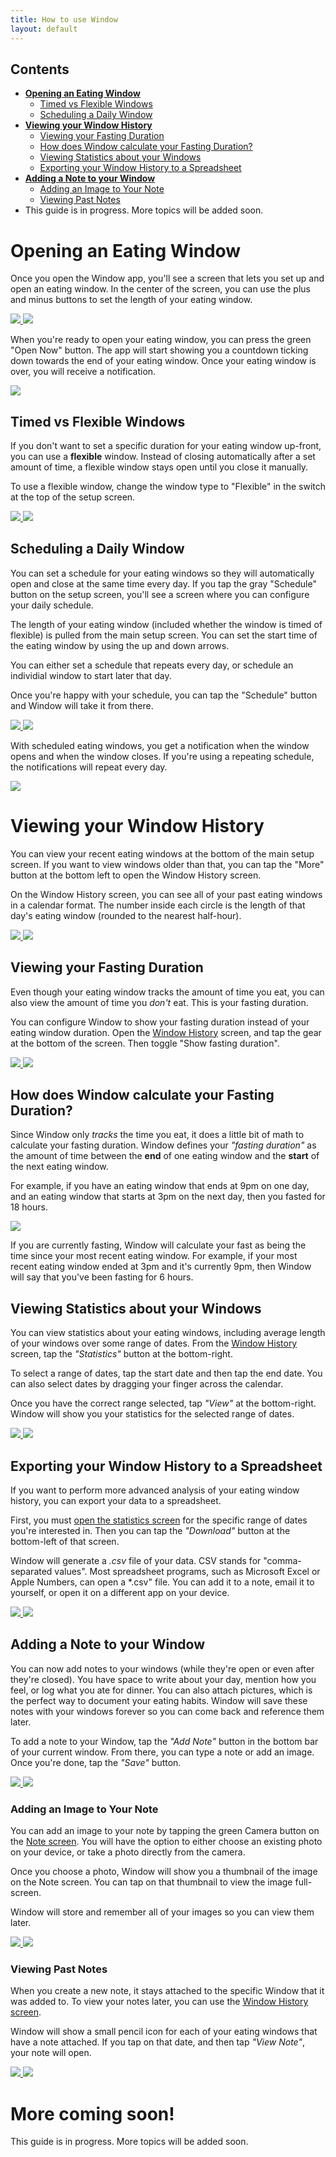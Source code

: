 ```yaml
---
title: How to use Window
layout: default
---
```


## Contents

- **[Opening an Eating Window](#opening-an-eating-window)**
   - [Timed vs Flexible Windows](#timed-vs-flexible-windows)
   - [Scheduling a Daily Window](#scheduling-a-daily-window)
- **[Viewing your Window History](#viewing-your-window-history)**
   - [Viewing your Fasting Duration](#viewing-your-fasting-duration)
   - [How does Window calculate your Fasting Duration?](#how-does-window-calculate-your-fasting-duration)
   - [Viewing Statistics about your Windows](#viewing-statistics-about-your-windows)
   - [Exporting your Window History to a Spreadsheet](#exporting-your-window-history-to-a-spreadsheet)
- **[Adding a Note to your Window](#adding-a-note-to-your-window)**
  - [Adding an Image to Your Note](#adding-an-image-to-your-note)
  - [Viewing Past Notes](#viewing-past-notes)
- This guide is in progress. More topics will be added soon.


# Opening an Eating Window

Once you open the Window app, you'll see a screen that lets you set up and open an eating window. In the center of the screen, you can use the plus and minus buttons to set the length of your eating window.

<p class="images">
    <a href="images/open window.png">
        <img src="images/open%20window.png"> 
    </a>
    <a href="images/countdown.png">
        <img src="images/countdown.png">
    </a>
</p>

When you're ready to open your eating window, you can press the green "Open Now" button. The app will start showing you a countdown ticking down towards the end of your eating window. Once your eating window is over, you will receive a notification.

<p class="images">
    <a href="images/notification.png">
        <img style="max-width: 80%" src="images/notification.png">
    </a>
</p>

## Timed vs Flexible Windows

If you don't want to set a specific duration for your eating window up-front, you can use a **flexible** window. Instead of closing automatically after a set amount of time, a flexible window stays open until you close it manually.

To use a flexible window, change the window type to "Flexible" in the switch at the top of the setup screen.

<p class="images">
    <a href="images/flexible window.png">
        <img src="images/flexible%20window.png"> 
    </a>
    <a href="images/open%20flexible.png">
        <img src="images/open%20flexible.png">
    </a>
</p> 

## Scheduling a Daily Window

You can set a schedule for your eating windows so they will automatically open and close at the same time every day. If you tap the gray "Schedule" button on the setup screen, you'll see a screen where you can configure your daily schedule.

The length of your eating window (included whether the window is timed of flexible) is pulled from the main setup screen. You can set the start time of the eating window by using the up and down arrows.

You can either set a schedule that repeats every day, or schedule an individial window to start later that day.

Once you're happy with your schedule, you can tap the "Schedule" button and Window will take it from there.

<p class="images">
    <a href="images/set schedule.png">
        <img src="images/set schedule.png"> 
    </a>
    <a href="images/schedule.png">
        <img src="images/schedule.png">
    </a>
</p> 

With scheduled eating windows, you get a notification when the window opens and when the window closes. If you're using a repeating schedule, the notifications will repeat every day.

<p class="images">
    <a href="images/notifications.png">
        <img style="max-width: 80%" src="images/notifications.png">
    </a>
</p>

# Viewing your Window History

You can view your recent eating windows at the bottom of the main setup screen. If you want to view windows older than that, you can tap the "More" button at the bottom left to open the Window History screen.

On the Window History screen, you can see all of your past eating windows in a calendar format. The number inside each circle is the length of that day's eating window (rounded to the nearest half-hour).

<p class="images">
    <a href="images/past%20four%20days.png">
        <img src="images/past%20four%20days.png"> 
    </a>
    <a href="images/window%20history.png">
        <img src="images/window%20history.png">
    </a>
</p>

## Viewing your Fasting Duration

Even though your eating window tracks the amount of time you eat, you can also view the amount of time you *don't* eat. This is your fasting duration.

You can configure Window to show your fasting duration instead of your eating window duration. Open the [Window History](#viewing-your-window-history) screen, and tap the gear at the bottom of the screen. Then toggle "Show fasting duration".

<p class="images">
    <a href="images/show%20fasting%20duration.png">
        <img src="images/show%20fasting%20duration.png"> 
    </a>
    <a href="images/fasting%20history.png">
        <img src="images/fasting%20history.png">
    </a>
</p>

## How does Window calculate your Fasting Duration?

Since Window only *tracks* the time you eat, it does a little bit of math to calculate your fasting duration. Window defines your *"fasting duration"* as the amount of time between the **end** of one eating window and the **start** of the next eating window.

For example, if you have an eating window that ends at 9pm on one day, and an eating window that starts at 3pm on the next day, then you fasted for 18 hours.

<p class="images">
    <a href="images/calculate%20fasting%20duration.png">
        <img style="max-width: 300px !important;" src="images/calculate%20fasting%20duration.png"> 
    </a>
</p>

If you are currently fasting, Window will calculate your fast as being the time since your most recent eating window. For example, if your most recent eating window ended at 3pm and it's currently 9pm, then Window will say that you've been fasting for 6 hours.

## Viewing Statistics about your Windows

You can view statistics about your eating windows, including average length of your windows over some range of dates. From the [Window History](#viewing-your-window-history) screen, tap the *"Statistics"* button at the bottom-right. 

To select a range of dates, tap the start date and then tap the end date. You can also select dates by dragging your finger across the calendar.

Once you have the correct range selected, tap *"View"* at the bottom-right. Window will show you your statistics for the selected range of dates.

<p class="images">
    <a href="images/drag.gif">
        <img src="images/drag.gif"> 
    </a>
    <a href="images/statistics.png">
        <img src="images/statistics.png">
    </a>
</p>

## Exporting your Window History to a Spreadsheet

If you want to perform more advanced analysis of your eating window history, you can export your data to a spreadsheet.

First, you must [open the statistics screen](#viewing-statistics-about-your-windows) for the specific range of dates you're interested in. Then you can tap the *"Download"* button at the bottom-left of that screen.

Window will generate a *.csv* file of your data. CSV stands for "comma-separated values". Most spreadsheet programs, such as Microsoft Excel or Apple Numbers, can open a *.csv" file. You can add it to a note, email it to yourself, or open it on a different app on your device.

<p class="images">
    <a href="images/download%20stats.png">
        <img src="images/download%20stats.png"> 
    </a>
    <a href="images/csv.png">
        <img src="images/csv.png">
    </a>
</p>

## Adding a Note to your Window

You can now add notes to your windows (while they're open or even after they're closed). You have space to write about your day, mention how you feel, or log what you ate for dinner. You can also attach pictures, which is the perfect way to document your eating habits. Window will save these notes with your windows forever so you can come back and reference them later.

To add a note to your Window, tap the *"Add Note"* button in the bottom bar of your current window. From there, you can type a note or add an image. Once you're done, tap the *"Save"* button.

<p class="images">
    <a href="images/add%20note.png">
        <img src="images/add%20note.png"> 
    </a>
    <a href="images/type%20note.png">
        <img src="images/type%20note.png">
    </a>
</p>

### Adding an Image to Your Note

You can add an image to your note by tapping the green Camera button on the [Note screen](#adding-a-note-to-your-window). You will have the option to either choose an existing photo on your device, or take a photo directly from the camera.

Once you choose a photo, Window will show you a thumbnail of the image on the Note screen. You can tap on that thumbnail to view the image full-screen.

Window will store and remember all of your images so you can view them later.

<p class="images">
    <a href="images/note%20with%20image.png">
        <img src="images/note%20with%20image.png"> 
    </a>
    <a href="images/full%20image.png">
        <img src="images/full%20image.png">
    </a>
</p>


### Viewing Past Notes

When you create a new note, it stays attached to the specific Window that it was added to. To view your notes later, you can use the [Window History screen](#viewing-your-window-history). 

Window will show a small pencil icon for each of your eating windows that have a note attached. If you tap on that date, and then tap *"View Note"*, your note will open.

<p class="images">
    <a href="images/history%20with%20notes.png">
        <img src="images/history%20with%20notes.png"> 
    </a>
    <a href="images/view%20note.png">
        <img src="images/view%20note.png">
    </a>
</p>





# More coming soon!

This guide is in progress. More topics will be added soon.
